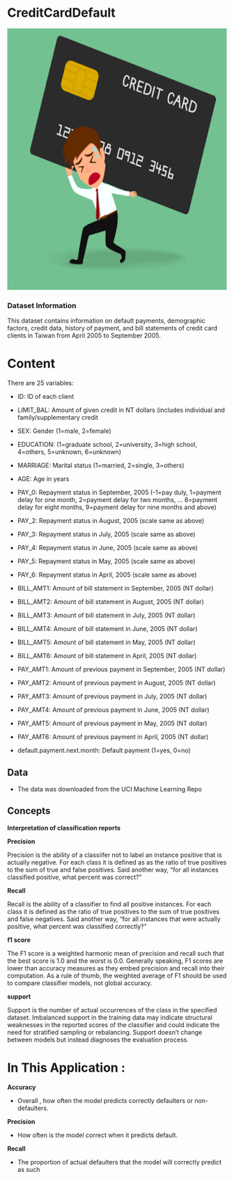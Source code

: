 # CreditCardDefault

<p align="center">
  <img width="700" height="600" src="https://github.com/jankomah/CreditCardDefault/blob/master/images/Screenshot%202020-03-08%20at%2009.28.29.png">
</p>

### Dataset Information
This dataset contains information on default payments, demographic factors, credit data, history of payment, and bill statements of credit card clients in Taiwan from April 2005 to September 2005.

# Content
There are 25 variables:

- ID: ID of each client
- LIMIT_BAL: Amount of given credit in NT dollars (includes individual and family/supplementary credit
- SEX: Gender (1=male, 2=female)
- EDUCATION: (1=graduate school, 2=university, 3=high school, 4=others, 5=unknown, 6=unknown)
- MARRIAGE: Marital status (1=married, 2=single, 3=others)
- AGE: Age in years
- PAY_0: Repayment status in September, 2005 (-1=pay duly, 1=payment delay for one month, 2=payment delay for two   months, … 8=payment delay for eight months, 9=payment delay for nine months and above)

- PAY_2: Repayment status in August, 2005 (scale same as above)

- PAY_3: Repayment status in July, 2005 (scale same as above)

- PAY_4: Repayment status in June, 2005 (scale same as above)

- PAY_5: Repayment status in May, 2005 (scale same as above)

- PAY_6: Repayment status in April, 2005 (scale same as above)

- BILL_AMT1: Amount of bill statement in September, 2005 (NT dollar)

- BILL_AMT2: Amount of bill statement in August, 2005 (NT dollar)

- BILL_AMT3: Amount of bill statement in July, 2005 (NT dollar)

- BILL_AMT4: Amount of bill statement in June, 2005 (NT dollar)

- BILL_AMT5: Amount of bill statement in May, 2005 (NT dollar)

- BILL_AMT6: Amount of bill statement in April, 2005 (NT dollar)

- PAY_AMT1: Amount of previous payment in September, 2005 (NT dollar)

- PAY_AMT2: Amount of previous payment in August, 2005 (NT dollar)

- PAY_AMT3: Amount of previous payment in July, 2005 (NT dollar)

- PAY_AMT4: Amount of previous payment in June, 2005 (NT dollar)

- PAY_AMT5: Amount of previous payment in May, 2005 (NT dollar)

- PAY_AMT6: Amount of previous payment in April, 2005 (NT dollar)

- default.payment.next.month: Default payment (1=yes, 0=no)



## Data
- The data was downloaded from the UCI Machine Learning Repo

## Concepts
**Interpretation of classification reports**
    
**Precision**

Precision is the ability of a classiifer not to label an instance positive that is actually negative. For each class it is defined as as the ratio of true positives to the sum of true and false positives. Said another way, “for all instances classified positive, what percent was correct?”

**Recall**

Recall is the ability of a classifier to find all positive instances. For each class it is defined as the ratio of true positives to the sum of true positives and false negatives. Said another way, “for all instances that were actually positive, what percent was classified correctly?”

**f1 score**

The F1 score is a weighted harmonic mean of precision and recall such that the best score is 1.0 and the worst is 0.0. Generally speaking, F1 scores are lower than accuracy measures as they embed precision and recall into their computation. As a rule of thumb, the weighted average of F1 should be used to compare classifier models, not global accuracy.

**support**

Support is the number of actual occurrences of the class in the specified dataset. Imbalanced support in the training data may indicate structural weaknesses in the reported scores of the classifier and could indicate the need for stratified sampling or rebalancing. Support doesn’t change between models but instead diagnoses the evaluation process.


# In This Application :

**Accuracy**
 - Overall , how often the model predicts correctly defaulters or non-defaulters.

**Precision**
 - How often is the model correct when it predicts default.

**Recall**
- The proportion of actual defaulters that the model will correctly predict as such


































